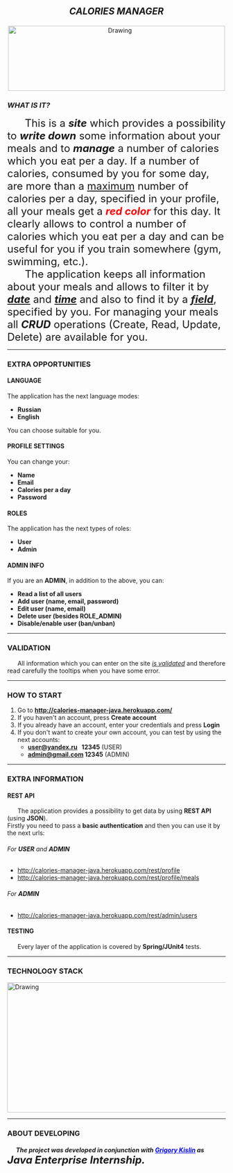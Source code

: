 ## **_<p align="center">CALORIES MANAGER</p>_**
<p align="center"><img src="https://i0.wp.com/tunedinparents.com/wp-content/uploads/2017/04/Tuned-In-Parents-Top-5-Ways-to-Boost-Your-Metabolism-for-Healthy-Weight-Loss-BMR.jpg" alt="Drawing" width="500" height="150" /></p>

### **_WHAT IS IT?_**
<font size="5">&nbsp;&nbsp;&nbsp;&nbsp;&nbsp;&nbsp;This is a **_site_** which provides a possibility to **_write down_** some information about your meals and to **_manage_** a number of calories which you eat per a day. If a number of calories, consumed by you for some day, are more than a <u>maximum</u> number of calories per a day, specified in your profile, all your meals get a <font color="red">**_red color_**</font> for this day. It clearly allows to control a number of calories which you eat per a day and can be useful for you if you train somewhere (gym, swimming, etc.). <br/>
&nbsp;&nbsp;&nbsp;&nbsp;&nbsp;&nbsp;The application keeps all information about your meals and allows to filter it by <u>**_date_**</u> and <u>**_time_**</u> and also to find it by a <u>**_field_**</u>, specified by you. For managing your meals all **_CRUD_** operations (Create, Read, Update, Delete) are available for you.</font>

-------------

### **EXTRA OPPORTUNITIES**
#### **LANGUAGE**
The application has the next language modes:
- **Russian**
- **English**

You can choose suitable for you.

#### **PROFILE SETTINGS**
You can change your:
- **Name**
- **Email**
- **Calories per a day**
- **Password**


#### **ROLES**
The application has the next types of roles:
- **User**
- **Admin**


#### **ADMIN INFO**
If you are an **ADMIN**, in addition to the above, you can:
- **Read a list of all users**
- **Add user (name, email, password)**
- **Edit user (name, email)**
- **Delete user (besides ROLE_ADMIN)**
- **Disable/enable user (ban/unban)**

-------------

### **VALIDATION**
&nbsp;&nbsp;&nbsp;&nbsp;&nbsp;&nbsp;All information which you can enter on the site <u>_is validated_</u> and therefore read carefully the tooltips when you have some error.

-------------

### **HOW TO START**
1. Go to **http://calories-manager-java.herokuapp.com/**
1. If you haven't an account, press **Create account**
1. If you already have an account, enter your credentials and press **Login**
1. If you don't want to create your own account, you can test by using the next accounts:
    - **user@yandex.ru &nbsp; 12345**  (USER)
    - **admin@gmail.com  12345**  (ADMIN)

-------------

### **EXTRA INFORMATION**

#### **REST API**
&nbsp;&nbsp;&nbsp;&nbsp;&nbsp;&nbsp;The application provides a possibility to get data by using **REST API** (using **JSON**).<br/>
Firstly you need to pass a **basic authentication** and then you can use it by the next urls:
###### For **USER** and **ADMIN**
- http://calories-manager-java.herokuapp.com/rest/profile
- http://calories-manager-java.herokuapp.com/rest/profile/meals

###### For **ADMIN**
- http://calories-manager-java.herokuapp.com/rest/admin/users

#### **TESTING**
&nbsp;&nbsp;&nbsp;&nbsp;&nbsp;&nbsp;Every layer of the application is covered by **Spring/JUnit4** tests.

-------------

### **TECHNOLOGY STACK**
<img src="https://user-images.githubusercontent.com/13649199/27433714-8294e6fe-575e-11e7-9c41-7f6e16c5ebe5.jpg" alt="Drawing" width="750" height="300" />

-------------

### **ABOUT DEVELOPING**
##### &nbsp;&nbsp;&nbsp;&nbsp;&nbsp;&nbsp;The project was developed in conjunction with <a style="color:blue" href="http://gkislin.ru">Grigory Kislin</a> as **<span style="font-size:18pt">Java Enterprise Internship.</span>**